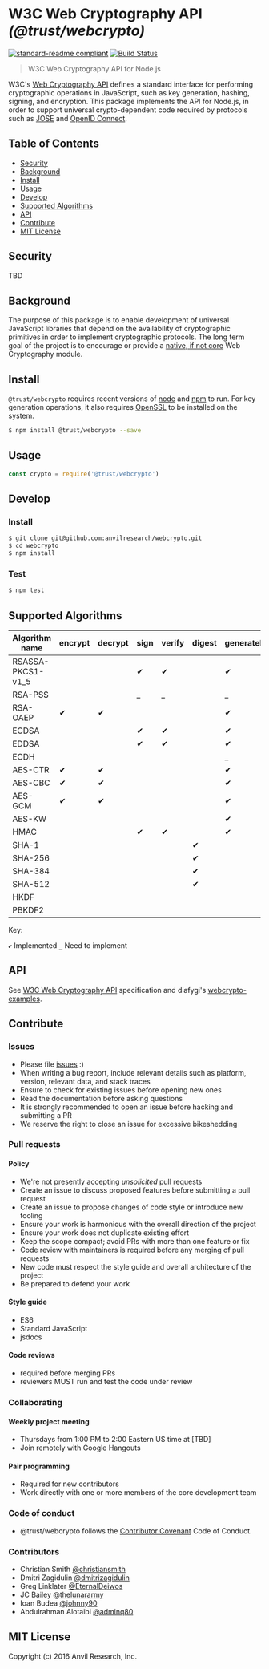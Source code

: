 # W3C Web Cryptography API _(@trust/webcrypto)_

[![standard-readme compliant](https://img.shields.io/badge/readme%20style-standard-brightgreen.svg?style=flat-square)](https://github.com/RichardLitt/standard-readme)
[![Build Status](https://travis-ci.org/anvilresearch/webcrypto.svg?branch=master)](https://travis-ci.org/anvilresearch/webcrypto)

> W3C Web Cryptography API for Node.js

W3C's [Web Cryptography API][webcrypto] defines a standard interface for performing
cryptographic operations in JavaScript, such as key generation, hashing, signing, and
encryption. This package implements the API for Node.js, in order to support universal
crypto-dependent code required by protocols such as [JOSE][jose] and
[OpenID Connect][oidc].

[webcrypto]: https://www.w3.org/TR/WebCryptoAPI/
[jose]: https://datatracker.ietf.org/wg/jose/documents/
[oidc]: http://openid.net/connect/

## Table of Contents

* [Security](#security)
* [Background](#background)
* [Install](#install)
* [Usage](#usage)
* [Develop](#develop)
* [Supported Algorithms](#supported-algorithms)
* [API](#api)
* [Contribute](#contribute)
* [MIT License](#mit-license)

## Security

TBD

## Background

The purpose of this package is to enable development of universal JavaScript
libraries that depend on the availability of cryptographic primitives in order
to implement cryptographic protocols. The long term goal of the project is to
encourage or provide a [native, if not core][wtf] Web Cryptography module.

[wtf]: https://github.com/nodejs/node/issues/2833

## Install

`@trust/webcrypto` requires recent versions of [node][node] and [npm][npm] to run. For key generation operations, it also requires [OpenSSL][openssl] to be installed on the system.

[node]: https://nodejs.org
[npm]: https://www.npmjs.com/
[openssl]: https://www.openssl.org/


```bash
$ npm install @trust/webcrypto --save
```

## Usage

```javascript
const crypto = require('@trust/webcrypto')
```

## Develop

### Install

```bash
$ git clone git@github.com:anvilresearch/webcrypto.git
$ cd webcrypto
$ npm install
```

### Test

```bash
$ npm test
```

## Supported Algorithms

| Algorithm name | encrypt | decrypt | sign | verify | digest | generateKey | deriveKey | deriveBits | importKey | exportKey | wrapKey | unwrapKey |
|------------------|---|---|---|---|---|---|---|---|---|---|---|---|
|RSASSA-PKCS1-v1_5 |   |   | ✔ | ✔ |   | ✔ |   |   | ✔ | ✔ |   |   |
|RSA-PSS           |   |   | _ | _ |   | _ |   |   | _ | _ |   |   |
|RSA-OAEP          | ✔ | ✔ |   |   |   | ✔ |   |   | ✔ | ✔ | ✔ | ✔ |
|ECDSA             |   |   | ✔ | ✔ |   | ✔ |   |   | ✔ | ✔ |   |   |
|EDDSA             |   |   | ✔ | ✔ |   | ✔ |   |   | ✔ | ✔ |   |   |
|ECDH              |   |   |   |   |   | _ | _ | _ | _ | _ |   |   |
|AES-CTR           | ✔ | ✔ |   |   |   | ✔ |   |   | ✔ | ✔ | ✔ | ✔ |
|AES-CBC           | ✔ | ✔ |   |   |   | ✔ |   |   | ✔ | ✔ | ✔ | ✔ |
|AES-GCM           | ✔ | ✔ |   |   |   | ✔ |   |   | ✔ | ✔ | ✔ | ✔ |
|AES-KW            |   |   |   |   |   | ✔ |   |   | ✔ | ✔ | ✔ | ✔ |
|HMAC              |   |   | ✔ | ✔ |   | ✔ |   |   | ✔ | ✔ |   |   |
|SHA-1             |   |   |   |   | ✔ |   |   |   |   |   |   |   |
|SHA-256           |   |   |   |   | ✔ |   |   |   |   |   |   |   |
|SHA-384           |   |   |   |   | ✔ |   |   |   |   |   |   |   |
|SHA-512           |   |   |   |   | ✔ |   |   |   |   |   |   |   |
|HKDF              |   |   |   |   |   |   | _ | _ | _ |   |   |   |
|PBKDF2            |   |   |   |   |   |   | _ | _ | _ |   |   |   |

Key:

` ✔ ` Implemented
` _ ` Need to implement

## API

See [W3C Web Cryptography API][webcrypto] specification and diafygi's [webcrypto-examples][examples].

[examples]: https://github.com/diafygi/webcrypto-examples

## Contribute

### Issues

* Please file [issues](https://github.com/anvilresearch/webcrypto/issues) :)
* When writing a bug report, include relevant details such as platform, version, relevant data, and stack traces
* Ensure to check for existing issues before opening new ones
* Read the documentation before asking questions
* It is strongly recommended to open an issue before hacking and submitting a PR
* We reserve the right to close an issue for excessive bikeshedding

### Pull requests

#### Policy

* We're not presently accepting *unsolicited* pull requests
* Create an issue to discuss proposed features before submitting a pull request
* Create an issue to propose changes of code style or introduce new tooling
* Ensure your work is harmonious with the overall direction of the project
* Ensure your work does not duplicate existing effort
* Keep the scope compact; avoid PRs with more than one feature or fix
* Code review with maintainers is required before any merging of pull requests
* New code must respect the style guide and overall architecture of the project
* Be prepared to defend your work

#### Style guide

* ES6
* Standard JavaScript
* jsdocs

#### Code reviews

* required before merging PRs
* reviewers MUST run and test the code under review

### Collaborating

#### Weekly project meeting

* Thursdays from 1:00 PM to 2:00 Eastern US time at [TBD]
* Join remotely with Google Hangouts

#### Pair programming

* Required for new contributors
* Work directly with one or more members of the core development team

### Code of conduct

* @trust/webcrypto follows the [Contributor Covenant](http://contributor-covenant.org/version/1/3/0/) Code of Conduct.

### Contributors

* Christian Smith [@christiansmith](https://github.com/christiansmith)
* Dmitri Zagidulin [@dmitrizagidulin](https://github.com/dmitrizagidulin)
* Greg Linklater [@EternalDeiwos](https://github.com/EternalDeiwos)
* JC Bailey [@thelunararmy](https://github.com/thelunararmy)
* Ioan Budea [@johnny90](https://github.com/johnny90)
* Abdulrahman Alotaibi [@adminq80](https://github.com/adminq80)

## MIT License

Copyright (c) 2016 Anvil Research, Inc.
